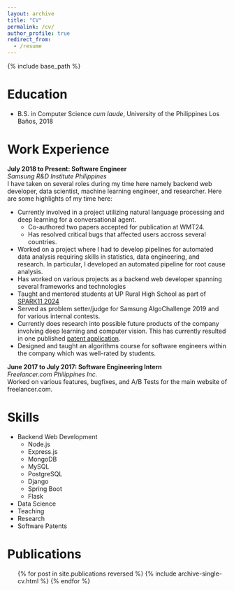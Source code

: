 ```yaml
---
layout: archive
title: "CV"
permalink: /cv/
author_profile: true
redirect_from:
  - /resume
---
```


{% include base_path %}

Education
======
* B.S. in Computer Science *cum laude*, University of the Philippines Los Baños, 2018

Work Experience
======
**July 2018 to Present: Software Engineer**\
*Samsung R&D Institute Philippines*\
I have taken on several roles during my time here namely backend web developer, data scientist, machine learning engineer, and researcher. Here are some highlights of my time here:
* Currently involved in a project utilizing natural language processing and deep learning for a conversational agent. 
  * Co-authored two papers accepted for publication at WMT24.
  * Has resolved critical bugs that affected users accross several countries.
* Worked on a project where I had to develop pipelines for automated data analysis requiring skills in statistics, data engineering, and research. In particular, I developed an automated pipeline for root cause analysis.
* Has worked on various projects as a backend web developer spanning several frameworks and technologies
* Taught and mentored students at UP Rural High School as part of [SPARK11 2024](https://research.samsung.com/news/-UPRHS-Continuing-the-Spark)
* Served as problem setter/judge for Samsung AlgoChallenge 2019 and for various internal contests.
* Currently does research into possible future products of the company involving deep learning and computer vision. This has currently resulted in one published [patent application](https://patents.google.com/patent/WO2024128677A1/en).
* Designed and taught an algorithms course for software engineers within the company which was well-rated by students.

**June 2017 to July 2017: Software Engineering Intern**\
*Freelancer.com Philippines Inc.*\
Worked on various features, bugfixes, and A/B Tests for the main website of freelancer.com.
  
Skills
======
* Backend Web Development
  * Node.js
  * Express.js
  * MongoDB
  * MySQL
  * PostgreSQL
  * Django
  * Spring Boot
  * Flask
* Data Science
* Teaching
* Research
* Software Patents

Publications
======
  <ul>{% for post in site.publications reversed %}
    {% include archive-single-cv.html %}
  {% endfor %}</ul>

<!-- Talks
======
  <ul>{% for post in site.talks reversed %}
    {% include archive-single-talk-cv.html  %}
  {% endfor %}</ul>
  
Teaching
======
  <ul>{% for post in site.teaching reversed %}
    {% include archive-single-cv.html %}
  {% endfor %}</ul>
  
Service and leadership
======
* Currently signed in to 43 different slack teams -->
